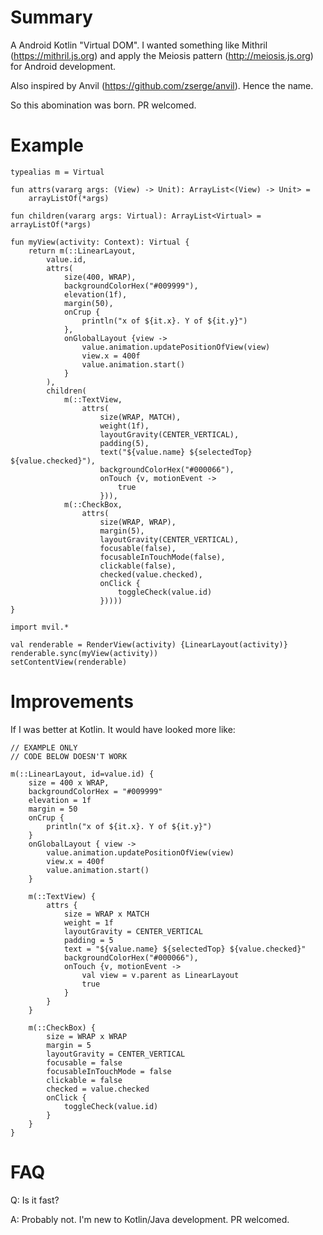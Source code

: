 Summary
=======

A Android Kotlin "Virtual DOM". I wanted something like Mithril (https://mithril.js.org) and apply the Meiosis pattern (http://meiosis.js.org) for Android development.

Also inspired by Anvil (https://github.com/zserge/anvil). Hence the name.

So this abomination was born. PR welcomed.

Example
=======
```
typealias m = Virtual

fun attrs(vararg args: (View) -> Unit): ArrayList<(View) -> Unit> =
    arrayListOf(*args)

fun children(vararg args: Virtual): ArrayList<Virtual> = arrayListOf(*args)
```

```
fun myView(activity: Context): Virtual {
    return m(::LinearLayout,
        value.id,
        attrs(
            size(400, WRAP),
            backgroundColorHex("#009999"),
            elevation(1f),
            margin(50),
            onCrup {
                println("x of ${it.x}. Y of ${it.y}")
            },
            onGlobalLayout {view ->
                value.animation.updatePositionOfView(view)
                view.x = 400f
                value.animation.start()
            }
        ),
        children(
            m(::TextView,
                attrs(
                    size(WRAP, MATCH),
                    weight(1f),
                    layoutGravity(CENTER_VERTICAL),
                    padding(5),
                    text("${value.name} ${selectedTop} ${value.checked}"),
                    backgroundColorHex("#000066"),
                    onTouch {v, motionEvent ->
                        true
                    })),
            m(::CheckBox,
                attrs(
                    size(WRAP, WRAP),
                    margin(5),
                    layoutGravity(CENTER_VERTICAL),
                    focusable(false),
                    focusableInTouchMode(false),
                    clickable(false),
                    checked(value.checked),
                    onClick {
                        toggleCheck(value.id)
                    }))))
}
```

```
import mvil.*

val renderable = RenderView(activity) {LinearLayout(activity)}
renderable.sync(myView(activity))
setContentView(renderable)
```

Improvements
============

If I was better at Kotlin. It would have looked more like:

```
// EXAMPLE ONLY
// CODE BELOW DOESN'T WORK

m(::LinearLayout, id=value.id) {
    size = 400 x WRAP,
    backgroundColorHex = "#009999"
    elevation = 1f
    margin = 50
    onCrup {
        println("x of ${it.x}. Y of ${it.y}")
    }
    onGlobalLayout { view ->
        value.animation.updatePositionOfView(view)
        view.x = 400f
        value.animation.start()
    }

    m(::TextView) {
        attrs {
            size = WRAP x MATCH
            weight = 1f
            layoutGravity = CENTER_VERTICAL
            padding = 5
            text = "${value.name} ${selectedTop} ${value.checked}"
            backgroundColorHex("#000066"),
            onTouch {v, motionEvent ->
                val view = v.parent as LinearLayout
                true
            }
        }
    }

    m(::CheckBox) {
        size = WRAP x WRAP
        margin = 5
        layoutGravity = CENTER_VERTICAL
        focusable = false
        focusableInTouchMode = false
        clickable = false
        checked = value.checked
        onClick {
            toggleCheck(value.id)
        }
    }
}
```

FAQ
===

Q: Is it fast?

A: Probably not. I'm new to Kotlin/Java development. PR welcomed.
